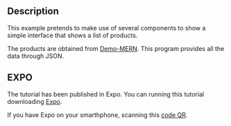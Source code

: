 ## Description


This example pretends to make use of several components to show a simple interface that shows a list of products.

The products are obtained from [Demo-MERN](https://github.com/pimonty/Demo-MERN). This program provides all the data through JSON.

## EXPO

The tutorial has been published in Expo. You can running this tutorial downloading [Expo](https://github.com/pimonty/Demo-MERN).

If you have Expo on your smarthphone, scanning this [code QR](https://expo.io/@fjmontero/Demo-RN).

 
